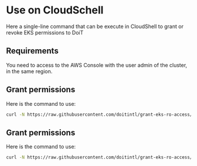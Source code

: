 # Use on CloudSchell


Here a single-line command that can be execute in CloudShell to grant or revoke EKS permissions to DoiT


## Requirements
You need to access to the AWS Console with the user admin of the cluster, in the same region.

## Grant permissions
Here is the command to use:
```bash
curl -N https://raw.githubusercontent.com/doitintl/grant-eks-ro-access/main/how-to-resosurces/execute_on_cloudshell.sh && bash -i execute_on_cloudshell.sh --grant
```



## Grant permissions
Here is the command to use:
```bash
curl -N https://raw.githubusercontent.com/doitintl/grant-eks-ro-access/main/how-to-resosurces/execute_on_cloudshell.sh && bash -i execute_on_cloudshell.sh
```

